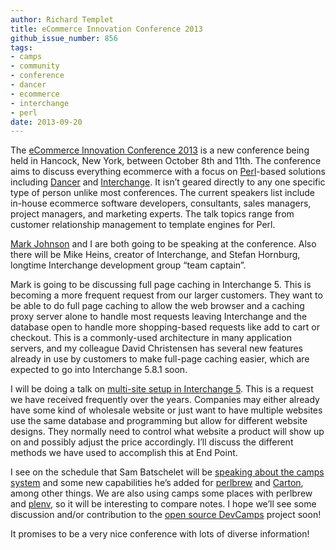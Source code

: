 ```yaml
---
author: Richard Templet
title: eCommerce Innovation Conference 2013
github_issue_number: 856
tags:
- camps
- community
- conference
- dancer
- ecommerce
- interchange
- perl
date: 2013-09-20
---
```


The [eCommerce Innovation Conference 2013](http://www.ecommerce-innovation.com/) is a new conference being held in Hancock, New York, between October 8th and 11th. The conference aims to discuss everything ecommerce with a focus on [Perl](http://www.perl.org/)-based solutions including [Dancer](http://perldancer.org/) and [Interchange](http://www.icdevgroup.org/). It isn’t geared directly to any one specific type of person unlike most conferences. The current speakers list include in-house ecommerce software developers, consultants, sales managers, project managers, and marketing experts. The talk topics range from customer relationship management to template engines for Perl.

[Mark Johnson](/team/mark-johnson) and I are both going to be speaking at the conference. Also there will be Mike Heins, creator of Interchange, and Stefan Hornburg, longtime Interchange development group “team captain”.

Mark is going to be discussing full page caching in Interchange 5. This is becoming a more frequent request from our larger customers. They want to be able to do full page caching to allow the web browser and a caching proxy server alone to handle most requests leaving Interchange and the database open to handle more shopping-based requests like add to cart or checkout. This is a commonly-used architecture in many application servers, and my colleague David Christensen has several new features already in use by customers to make full-page caching easier, which are expected to go into Interchange 5.8.1 soon.

I will be doing a talk on [multi-site setup in Interchange 5](http://www.icdevgroup.org/slides/eic2013/multi-site-setup/talk.html#). This is a request we have received frequently over the years. Companies may either already have some kind of wholesale website or just want to have multiple websites use the same database and programming but allow for different website designs. They normally need to control what website a product will show up on and possibly adjust the price accordingly. I’ll discuss the different methods we have used to accomplish this at End Point.

I see on the schedule that Sam Batschelet will be [speaking about the camps system](http://www.icdevgroup.org/slides/eic2013/Camps.pdf) and some new capabilities he’s added for [perlbrew](http://perlbrew.pl/) and [Carton](https://github.com/miyagawa/carton), among other things. We are also using camps some places with perlbrew and [plenv](https://github.com/tokuhirom/plenv), so it will be interesting to compare notes. I hope we’ll see some discussion and/or contribution to the [open source DevCamps](http://www.devcamps.org/) project soon!

It promises to be a very nice conference with lots of diverse information!
